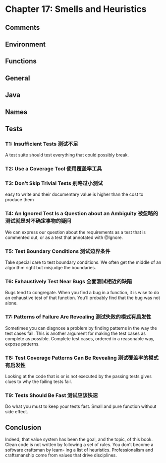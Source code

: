 # Chapter 17: Smells and Heuristics 

## Comments

## Environment

## Functions

## General

## Java

## Names

## Tests
### T1: Insufficient Tests 测试不足
A test suite should test everything that could possibly break.

### T2: Use a Coverage Tool 使用覆盖率工具

### T3: Don’t Skip Trivial Tests 别略过小测试
easy to write and their documentary value is higher than the cost to produce them

### T4: An Ignored Test Is a Question about an Ambiguity 被忽略的测试就是对不确定事物的疑问
We can express our question about the requirements as a test that is commented out, or as a test that annotated with @Ignore.

### T5: Test Boundary Conditions 测试边界条件
Take special care to test boundary conditions. We often get the middle of an algorithm right but misjudge the boundaries.

### T6: Exhaustively Test Near Bugs 全面测试相近的缺陷
Bugs tend to congregate. When you find a bug in a function, it is wise to do an exhaustive test of that function. You’ll probably find that the bug was not alone.

### T7: Patterns of Failure Are Revealing 测试失败的模式有启发性
Sometimes you can diagnose a problem by finding patterns in the way the test cases fail. This is another argument for making the test cases as complete as possible. Complete test cases, ordered in a reasonable way, expose patterns.

### T8: Test Coverage Patterns Can Be Revealing 测试覆盖率的模式有启发性
Looking at the code that is or is not executed by the passing tests gives clues to why the failing tests fail.

### T9: Tests Should Be Fast 测试应该快速
Do what you must to keep your tests fast. Small and pure function without side effect.


## Conclusion

Indeed, that value system has been the goal, and the topic, of this book. Clean code is not written by following a set of rules. You don’t become a software craftsman by learn- ing a list of heuristics. Professionalism and craftsmanship come from values that drive disciplines.